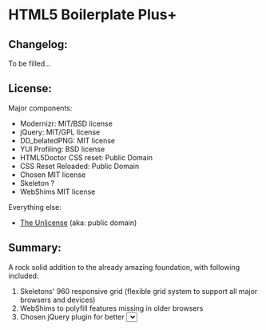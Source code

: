 #  HTML5 Boilerplate Plus+

## Changelog:

To be filled...


## License:

Major components:

* Modernizr: MIT/BSD license
* jQuery: MIT/GPL license
* DD_belatedPNG: MIT license
* YUI Profiling: BSD license
* HTML5Doctor CSS reset: Public Domain
* CSS Reset Reloaded: Public Domain
* Chosen  MIT license
* Skeleton ?
* WebShims MIT license

Everything else:

* [The Unlicense](http://unlicense.org) (aka: public domain) 


## Summary:

A rock solid addition to the already amazing foundation, with following included:

1. Skeletons' 960 responsive grid (flexible grid system to support all major browsers and devices)
2. WebShims to polyfill features missing in older browsers
3. Chosen jQuery plugin for better <select> boxes